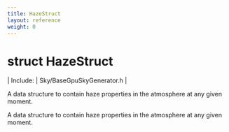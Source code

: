 ```yaml
---
title: HazeStruct
layout: reference
weight: 0
---
```

struct HazeStruct
===

| Include: | Sky/BaseGpuSkyGenerator.h |

A data structure to contain haze properties in the atmosphere at any given moment.
  



A data structure to contain haze properties in the atmosphere at any given moment.
  

